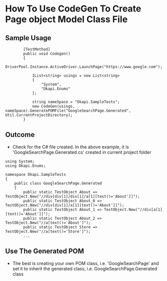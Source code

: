 # How To Use CodeGen To Create Page object Model Class File

## Sample Usage
````
        [TestMethod]
        public void Codegen()
        {
            DriverPool.Instance.ActiveDriver.LaunchPage("https://www.google.com");
            
            IList<string> usings = new List<string>
            {
                "System",
                "Okapi.Enums"
            };

            string nameSpace = "Okapi.SampleTests";
            new CodeGen(usings, nameSpace).GeneratePOMFile("GoogleSearchPage.Generated", Util.CurrentProjectDirectory);            
        }
````

## Outcome
* Check for the C# file created. In the above example, it is 'GoogleSearchPage.Generated.cs' created in current project folder

```
using System;
using Okapi.Enums;

namespace Okapi.SampleTests
{
	public class GoogleSearchPage.Generated
	{		
		public static TestObject About => TestObject.New("//div[div[1]/div[1]/a[1][text()='About']]");
		public static TestObject About_0 => TestObject.New("//div[div[1]/a[1][text()='About']]");
		public static TestObject About_1 => TestObject.New("//div[a[1][text()='About']]");
		public static TestObject About_2 => TestObject.New("//a[text()='About']");
		public static TestObject Store => TestObject.New("//a[text()='Store']");
		...
```

## Use The Generated POM
* The best is creating your own POM class, i.e. 'GoogleSearchPage' and set it to inherit the generated class, i.e. GoogleSearchPage.Generated class
